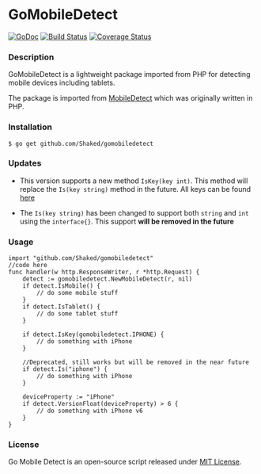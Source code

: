 GoMobileDetect
==============

[![GoDoc](https://godoc.org/github.com/Shaked/gomobiledetect?status.png)](https://godoc.org/github.com/Shaked/gomobiledetect)
[![Build Status](https://travis-ci.org/Shaked/gomobiledetect.png?branch=master)](https://travis-ci.org/Shaked/gomobiledetect)
[![Coverage Status](https://coveralls.io/repos/Shaked/gomobiledetect/badge.png)](https://coveralls.io/r/Shaked/gomobiledetect)

### Description

GoMobileDetect is a lightweight package imported from PHP for detecting mobile devices including tablets. 

The package is imported from [MobileDetect](http://www.mobiledetect.net) which was originally written in PHP.

### Installation 

    $ go get github.com/Shaked/gomobiledetect 

### Updates 

- This version supports a new method ```IsKey(key int)```. This method will replace the ```Is(key string)``` method in the future. All keys can be found [here](https://github.com/Shaked/gomobiledetect/blob/maps-to-lists/rules.go#L4)

- The ```Is(key string)``` has been changed to support both ```string``` and ```int``` using the ```interface{}```. This support **will be removed in the future**

### Usage

    import "github.com/Shaked/gomobiledetect"
    //code here 
    func handler(w http.ResponseWriter, r *http.Request) {
        detect := gomobiledetect.NewMobileDetect(r, nil)
        if detect.IsMobile() { 
            // do some mobile stuff 
        }
        if detect.IsTablet() {
            // do some tablet stuff 
        }
        
        if detect.IsKey(gomobiledetect.IPHONE) { 
            // do something with iPhone
        }
        
        //Deprecated, still works but will be removed in the near future
        if detect.Is("iphone") { 
            // do something with iPhone
        }
        
        deviceProperty := "iPhone"
        if detect.VersionFloat(deviceProperty) > 6 { 
            // do something with iPhone v6 
        } 
    }

### License

Go Mobile Detect is an open-source script released under [MIT License](http://www.opensource.org/licenses/mit-license.php). 
